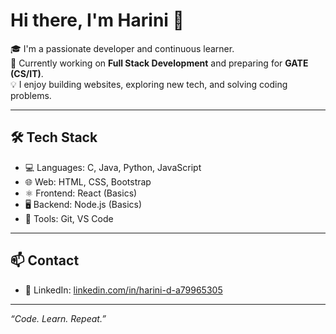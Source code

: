 # Hi there, I'm Harini 👋

🎓 I'm a passionate developer and continuous learner.  
🌱 Currently working on **Full Stack Development** and preparing for **GATE (CS/IT)**.  
💡 I enjoy building websites, exploring new tech, and solving coding problems.

---

## 🛠️ Tech Stack

- 💻 Languages: C, Java, Python, JavaScript  
- 🌐 Web: HTML, CSS, Bootstrap  
- ⚛️ Frontend: React (Basics)  
- 🖥️ Backend: Node.js (Basics)  
- 🔧 Tools: Git, VS Code  

---

## 📫 Contact

- 💼 LinkedIn: [linkedin.com/in/harini-d-a79965305](https://www.linkedin.com/in/harini-d-a79965305)

---

*“Code. Learn. Repeat.”*
